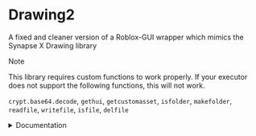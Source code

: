 # Drawing2
A fixed and cleaner version of a Roblox-GUI wrapper which mimics the Synapse X Drawing library

> [!NOTE]
> This library requires custom functions to work properly. If your executor does not support the following functions, this will not work.
> 
> `crypt.base64.decode`,
> `gethui`,
> `getcustomasset`,
> `isfolder`,
> `makefolder`,
> `readfile`,
> `writefile`,
> `isfile`,
> `delfile`

<details>
<summary>Documentation</summary>

## Drawing.Font.new

### Default Fonts
> - `[0] UI`
> - `[1] System`
> - `[2] Plex`
> - `[3] Monospace`
> - `[4] Pixel`

### Register Fonts

```lua
<Font> Drawing.Font.new(<string> FontName, <string> FontData)
```

> With File
> ```lua
> Drawing.Font.new("FontName", "FontName.ttf")
> ```

> With Base64
> ```lua
> Drawing.Font.new("FontName", "BASE64 ENCODED DATA HERE")
> ```

> With rbxasset
> ```lua
> Drawing.Font.new("FontName", "rbxasset://fonts/families/fontname.json")
> ```

## Drawing.new

### Base Properties
- `<bool>` Visible
- `<void>` Remove
- `<void>` Destroy
- `<Color3>` Color
- `<number>` Transparency
- `<number>` ZIndex

### Line
- `<Vector2>` From
- `<Vector2>` To
- `<number>` Thickness


```lua
local Line = Drawing.new("Line")
Line.Color = Color3.new(1, 1, 1)
Line.From = Vector2.new(0, 0)
Line.To = Vector2.new(100, 100)
Line.Thickness = 1
Line.Transparency = 0.5
Line.ZIndex = 1
Line.Visible = true
```

### Circle
- `<Vector2>` Position
- `<number>` NumSides
- `<number>` Radius
- `<bool>` Filled

```lua
local Circle = Drawing.new("Circle")
Circle.Color = Color3.new(1, 1, 1)
Circle.Position = Vector2.new(100, 100)
Circle.Radius = 50
Circle.NumSides = 10
Circle.Thickness = 1
Circle.Transparency = 0.5
Circle.ZIndex = 1
Circle.Filled = false
Circle.Visible = true
```

### Square
- `<Vector2>` Position
- `<Vector2>` Size
- `<number>` Rounding
- `<bool>` Filled

```lua
local Square = Drawing.new("Square")
Square.Color = Color3.new(1, 1, 1)
Square.Position = Vector2.new(100, 100)
Square.Size = Vector2.new(100, 100)
Square.Transparency = 0.5
Square.ZIndex = 1
Square.Visible = true
```

### Image
- `<Vector2>` Position
- `<Vector2>` Size
- `<number>` Rounding
- `<string>` Data
- `<string>` Uri

```lua
local Image = Drawing.new("Image")
Image.Color = Color3.new(1, 1, 1)
Image.Position = Vector2.new(100, 100)
Image.Size = Vector2.new(100, 100)
Image.Data = readfile("image.png")
Image.Uri = "https://www.example.com/image.png"
Image.Transparency = 0.5
Image.ZIndex = 1
Image.Visible = true
```


### Triangle
- `<Vector2>` PointA
- `<Vector2>` PointB
- `<Vector2>` PointC
- `<number>` Thickness
  
```lua
local Triangle = Drawing.new("Triangle")
Triangle.Color = Color3.new(1, 1, 1)
Traingle.PointA = Vector.new(10, 10)
Triangle.PointB = Vector2.new(15, 10)
Triangle.PointC = Vector2.new(10, 15)
Triangle.Transparency = 0.5
Triangle.ZIndex = 1
Triangle.Visible = true
```

### Quad
- `<Vector2>` PointA
- `<Vector2>` PointB
- `<Vector2>` PointC
- `<number>` Thickness
  
```lua
local Quad = Drawing.new("Quad")
Quad.Color = Color3.new(1, 1, 1)
Quad.PointA = Vector.new(10, 10)
Quad.PointB = Vector2.new(20, 20)
Quad.PointC = Vector2.new(5, 20)
Quad.PointD = Vector2.new(25, 20)
Quad.Transparency = 0.5
Quad.ZIndex = 1
Quad.Visible = true
```

### Text
- `<string>` Text
- `<number>` Size
- `<bool>` Outline
- `<bool>` Center
- `<Color3>` OutlineColor
- `<Font, string, number>` Font
- `<Vector2> <readonly>` TextBounds
  
```lua
local Text = Drawing.new("Text")
Text.Color = Color3.new(1, 1, 1)
Text.Position = Vector2.new(100, 100)
Text.Center = true
Text.Outline = true
Text.Text = "Text Test!"
Text.Font = "Plex"
Text.Font = 2
Text.Size = 13
Text.Transparency = 0.5
Text.ZIndex = 1
Text.Visible = true
```
</details>
